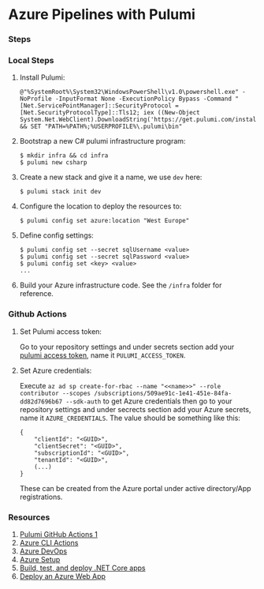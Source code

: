 # Azure Pipelines with Pulumi

### Steps

### Local Steps

1.  Install Pulumi:

    ```
    @"%SystemRoot%\System32\WindowsPowerShell\v1.0\powershell.exe" -NoProfile -InputFormat None -ExecutionPolicy Bypass -Command "[Net.ServicePointManager]::SecurityProtocol = [Net.SecurityProtocolType]::Tls12; iex ((New-Object System.Net.WebClient).DownloadString('https://get.pulumi.com/install.ps1'))" && SET "PATH=%PATH%;%USERPROFILE%\.pulumi\bin"
    ```

1.  Bootstrap a new C# pulumi infrastructure program:

    ```
    $ mkdir infra && cd infra
    $ pulumi new csharp
    ```

1.  Create a new stack and give it a name, we use `dev` here:

    ```
    $ pulumi stack init dev
    ```

1.  Configure the location to deploy the resources to:

    ```
    $ pulumi config set azure:location "West Europe"
    ```

1. Define config settings:

    ```
    $ pulumi config set --secret sqlUsername <value>
    $ pulumi config set --secret sqlPassword <value>
    $ pulumi config set <key> <value>
    ...
    ```

1. Build your Azure infrastructure code. See the `/infra` folder for reference.

### Github Actions

1. Set Pulumi access token:

    Go to your repository settings and under secrets section add your [pulumi access token](https://app.pulumi.com/alaatm/settings/tokens), name it `PULUMI_ACCESS_TOKEN`.

1. Set Azure credentials:

    Execute `az ad sp create-for-rbac --name "<<name>>" --role contributor --scopes /subscriptions/509ae91c-1e41-451e-84fa-dd82d7696b67 --sdk-auth` to get Azure credentials then
    go to your repository settings and under secrects section add your Azure secrets, name it `AZURE_CREDENTIALS`. The value should be something like this:
    ```
    {
        "clientId": "<GUID>",
        "clientSecret": "<GUID>",
        "subscriptionId": "<GUID>",
        "tenantId": "<GUID>",
        (...)
    }
    ```

    These can be created from the Azure portal under active directory/App registrations.

### Resources

1. [Pulumi GitHub Actions 1](https://www.pulumi.com/docs/guides/continuous-delivery/github-actions/)
1. [Azure CLI Actions](https://github.com/Azure/actions)
1. [Azure DevOps](https://www.pulumi.com/docs/guides/continuous-delivery/azure-devops/)
1. [Azure Setup](https://www.pulumi.com/docs/intro/cloud-providers/azure/setup/)
1. [Build, test, and deploy .NET Core apps](https://docs.microsoft.com/en-us/azure/devops/pipelines/ecosystems/dotnet-core?view=azure-devops)
1. [Deploy an Azure Web App](https://docs.microsoft.com/en-us/azure/devops/pipelines/targets/webapp?view=azure-devops&tabs=yaml#endpoint)
